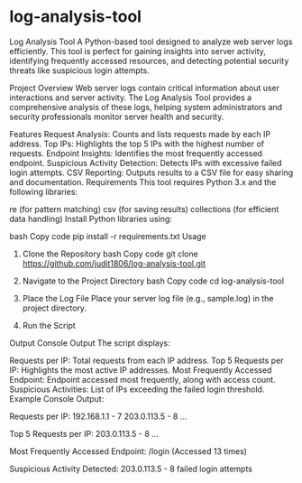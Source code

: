 # log-analysis-tool
Log Analysis Tool
A Python-based tool designed to analyze web server logs efficiently. This tool is perfect for gaining insights into server activity, identifying frequently accessed resources, and detecting potential security threats like suspicious login attempts.

Project Overview
Web server logs contain critical information about user interactions and server activity. The Log Analysis Tool provides a comprehensive analysis of these logs, helping system administrators and security professionals monitor server health and security.

Features
Request Analysis: Counts and lists requests made by each IP address.
Top IPs: Highlights the top 5 IPs with the highest number of requests.
Endpoint Insights: Identifies the most frequently accessed endpoint.
Suspicious Activity Detection: Detects IPs with excessive failed login attempts.
CSV Reporting: Outputs results to a CSV file for easy sharing and documentation.
Requirements
This tool requires Python 3.x and the following libraries:

re (for pattern matching)
csv (for saving results)
collections (for efficient data handling)
Install Python libraries using:

bash
Copy code
pip install -r requirements.txt
Usage
1. Clone the Repository
bash
Copy code
git clone https://github.com/judit1806/log-analysis-tool.git
2. Navigate to the Project Directory
bash
Copy code
cd log-analysis-tool
3. Place the Log File
Place your server log file (e.g., sample.log) in the project directory.

4. Run the Script

Output
Console Output
The script displays:

Requests per IP: Total requests from each IP address.
Top 5 Requests per IP: Highlights the most active IP addresses.
Most Frequently Accessed Endpoint: Endpoint accessed most frequently, along with access count.
Suspicious Activities: List of IPs exceeding the failed login threshold.
Example Console Output:



Requests per IP:
192.168.1.1 - 7
203.0.113.5 - 8
...

Top 5 Requests per IP:
203.0.113.5 - 8
...

Most Frequently Accessed Endpoint:
/login (Accessed 13 times)

Suspicious Activity Detected:
203.0.113.5 - 8 failed login attempts

